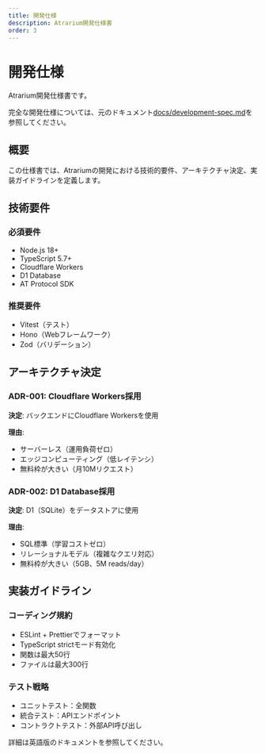 ```yaml
---
title: 開発仕様
description: Atrarium開発仕様書
order: 3
---
```


# 開発仕様

Atrarium開発仕様書です。

完全な開発仕様については、元のドキュメント[docs/development-spec.md](https://github.com/tar-bin/atrarium/blob/main/docs/development-spec.md)を参照してください。

## 概要

この仕様書では、Atrariumの開発における技術的要件、アーキテクチャ決定、実装ガイドラインを定義します。

## 技術要件

### 必須要件
- Node.js 18+
- TypeScript 5.7+
- Cloudflare Workers
- D1 Database
- AT Protocol SDK

### 推奨要件
- Vitest（テスト）
- Hono（Webフレームワーク）
- Zod（バリデーション）

## アーキテクチャ決定

### ADR-001: Cloudflare Workers採用

**決定**: バックエンドにCloudflare Workersを使用

**理由**:
- サーバーレス（運用負荷ゼロ）
- エッジコンピューティング（低レイテンシ）
- 無料枠が大きい（月10Mリクエスト）

### ADR-002: D1 Database採用

**決定**: D1（SQLite）をデータストアに使用

**理由**:
- SQL標準（学習コストゼロ）
- リレーショナルモデル（複雑なクエリ対応）
- 無料枠が大きい（5GB、5M reads/day）

## 実装ガイドライン

### コーディング規約
- ESLint + Prettierでフォーマット
- TypeScript strictモード有効化
- 関数は最大50行
- ファイルは最大300行

### テスト戦略
- ユニットテスト：全関数
- 統合テスト：APIエンドポイント
- コントラクトテスト：外部API呼び出し

詳細は英語版のドキュメントを参照してください。
